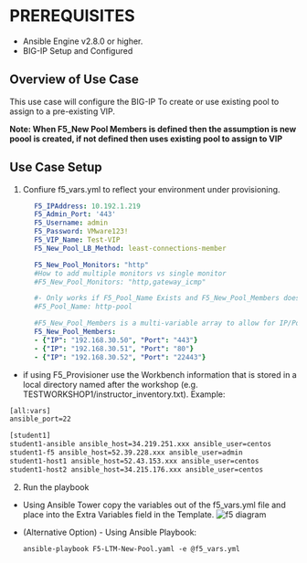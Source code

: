 # PREREQUISITES
- Ansible Engine v2.8.0 or higher.
- BIG-IP Setup and Configured

## Overview of Use Case

This use case will configure the BIG-IP To create or use existing pool to assign to a pre-existing VIP.  
  
**Note: When F5_New Pool Members is defined then the assumption is new poool is created, if not defined then uses existing pool to assign to VIP**

## Use Case Setup

1. Confiure f5_vars.yml to reflect your environment under provisioning.
  ```yaml
        F5_IPAddress: 10.192.1.219
        F5_Admin_Port: '443'
        F5_Username: admin
        F5_Password: VMware123!
        F5_VIP_Name: Test-VIP
        F5_New_Pool_LB_Method: least-connections-member

        F5_New_Pool_Monitors: "http"
        #How to add multiple monitors vs single monitor
        #F5_New_Pool_Monitors: "http,gateway_icmp"

        #- Only works if F5_Pool_Name Exists and F5_New_Pool_Members doesnt exist (Commented out or missing)
        #F5_Pool_Name: http-pool

        #F5_New_Pool_Members is a multi-variable array to allow for IP/Port Combos
        F5_New_Pool_Members: 
        - {"IP": "192.168.30.50", "Port": "443"}
        - {"IP": "192.168.30.51", "Port": "80"}
        - {"IP": "192.168.30.52", "Port": "22443"}
  ```
   - if using F5_Provisioner use the Workbench information that is stored in a local directory named after the workshop (e.g.    TESTWORKSHOP1/instructor_inventory.txt).  Example:
   ```handlebars
   [all:vars]
   ansible_port=22

   [student1]
   student1-ansible ansible_host=34.219.251.xxx ansible_user=centos 
   student1-f5 ansible_host=52.39.228.xxx ansible_user=admin
   student1-host1 ansible_host=52.43.153.xxx ansible_user=centos
   student1-host2 ansible_host=34.215.176.xxx ansible_user=centos
   ```

2. Run the playbook 

  - Using Ansible Tower copy the variables out of the f5_vars.yml file and place into the Extra Variables field in the Template.
![f5 diagram](images/Ansible_Tower_Vars.png)

  - (Alternative Option) - Using Ansible Playbook:

        ansible-playbook F5-LTM-New-Pool.yaml -e @f5_vars.yml
        
